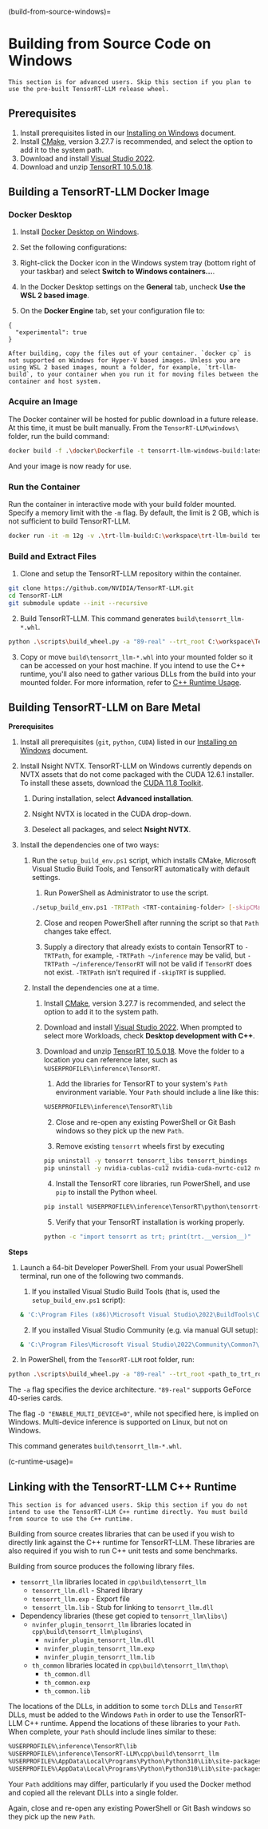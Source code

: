 (build-from-source-windows)=

# Building from Source Code on Windows

```{note}
This section is for advanced users. Skip this section if you plan to use the pre-built TensorRT-LLM release wheel.
```

## Prerequisites

1. Install prerequisites listed in our [Installing on Windows](https://nvidia.github.io/TensorRT-LLM/installation/windows.html) document.
2. Install [CMake](https://cmake.org/download/), version 3.27.7 is recommended, and select the option to add it to the system path.
3. Download and install [Visual Studio 2022](https://visualstudio.microsoft.com/).
4. Download and unzip [TensorRT 10.5.0.18](https://developer.nvidia.com/downloads/compute/machine-learning/tensorrt/10.5.0/zip/TensorRT-10.5.0.18.Windows.win10.cuda-12.6.zip).

## Building a TensorRT-LLM Docker Image

### Docker Desktop

1. Install [Docker Desktop on Windows](https://docs.docker.com/desktop/install/windows-install/).
2. Set the following configurations:

  1. Right-click the Docker icon in the Windows system tray (bottom right of your taskbar) and select **Switch to Windows containers...**.
  2. In the Docker Desktop settings on the **General** tab, uncheck **Use the WSL 2 based image**.
  3. On the **Docker Engine** tab, set your configuration file to:

  ```
  {
    "experimental": true
  }
  ```

```{note}
After building, copy the files out of your container. `docker cp` is not supported on Windows for Hyper-V based images. Unless you are using WSL 2 based images, mount a folder, for example, `trt-llm-build`, to your container when you run it for moving files between the container and host system.
```

### Acquire an Image

The Docker container will be hosted for public download in a future release. At this time, it must be built manually. From the `TensorRT-LLM\windows\` folder, run the build command:

```bash
docker build -f .\docker\Dockerfile -t tensorrt-llm-windows-build:latest .
```

And your image is now ready for use.

### Run the Container

Run the container in interactive mode with your build folder mounted. Specify a memory limit with the `-m` flag. By default, the limit is 2 GB, which is not sufficient to build TensorRT-LLM.

```bash
docker run -it -m 12g -v .\trt-llm-build:C:\workspace\trt-llm-build tensorrt-llm-windows-build:latest
```

### Build and Extract Files

1. Clone and setup the TensorRT-LLM repository within the container.

```bash
git clone https://github.com/NVIDIA/TensorRT-LLM.git
cd TensorRT-LLM
git submodule update --init --recursive
```

2. Build TensorRT-LLM. This command generates `build\tensorrt_llm-*.whl`.

```bash
python .\scripts\build_wheel.py -a "89-real" --trt_root C:\workspace\TensorRT-10.5.0.18\
```

3. Copy or move `build\tensorrt_llm-*.whl` into your mounted folder so it can be accessed on your host machine. If you intend to use the C++ runtime, you'll also need to gather various DLLs from the build into your mounted folder. For more information, refer to [C++ Runtime Usage](#c-runtime-usage).



## Building TensorRT-LLM on Bare Metal

**Prerequisites**

1. Install all prerequisites (`git`, `python`, `CUDA`) listed in our [Installing on Windows](https://nvidia.github.io/TensorRT-LLM/installation/windows.html) document.
2. Install Nsight NVTX. TensorRT-LLM on Windows currently depends on NVTX assets that do not come packaged with the CUDA 12.6.1 installer. To install these assets, download the [CUDA 11.8 Toolkit](https://developer.nvidia.com/cuda-11-8-0-download-archive?target_os=Windows&target_arch=x86_64).

    1. During installation, select **Advanced installation**.

    2. Nsight NVTX is located in the CUDA drop-down.

    3. Deselect all packages, and select **Nsight NVTX**.

3. Install the dependencies one of two ways:

    1. Run the `setup_build_env.ps1` script, which installs CMake, Microsoft Visual Studio Build Tools, and TensorRT automatically with default settings.

        1. Run PowerShell as Administrator to use the script.

        ```bash
        ./setup_build_env.ps1 -TRTPath <TRT-containing-folder> [-skipCMake] [-skipVSBuildTools] [-skipTRT]
        ```

        2. Close and reopen PowerShell after running the script so that `Path` changes take effect.

        3. Supply a directory that already exists to contain TensorRT to `-TRTPath`, for example, `-TRTPath ~/inference` may be valid, but `-TRTPath ~/inference/TensorRT` will not be valid if `TensorRT` does not exist. `-TRTPath` isn't required if `-skipTRT` is supplied.

    2. Install the dependencies one at a time.

        1. Install [CMake](https://cmake.org/download/), version 3.27.7 is recommended, and select the option to add it to the system path.
        2. Download and install [Visual Studio 2022](https://visualstudio.microsoft.com/). When prompted to select more Workloads, check **Desktop development with C++**.
        3. Download and unzip [TensorRT 10.5.0.18](https://developer.nvidia.com/downloads/compute/machine-learning/tensorrt/10.5.0/zip/TensorRT-10.5.0.18.Windows.win10.cuda-12.6.zip). Move the folder to a location you can reference later, such as `%USERPROFILE%\inference\TensorRT`.

            1. Add the libraries for TensorRT  to your system's `Path` environment variable. Your `Path` should include a line like this:

            ```bash
            %USERPROFILE%\inference\TensorRT\lib
            ```

            2. Close and re-open any existing PowerShell or Git Bash windows so they pick up the new `Path`.

            3. Remove existing `tensorrt` wheels first by executing

            ```bash
            pip uninstall -y tensorrt tensorrt_libs tensorrt_bindings
            pip uninstall -y nvidia-cublas-cu12 nvidia-cuda-nvrtc-cu12 nvidia-cuda-runtime-cu12 nvidia-cudnn-cu12
            ```

            4. Install the TensorRT core libraries, run PowerShell, and use `pip` to install the Python wheel.

            ```bash
            pip install %USERPROFILE%\inference\TensorRT\python\tensorrt-*.whl
            ```

            5. Verify that your TensorRT installation is working properly.

            ```bash
            python -c "import tensorrt as trt; print(trt.__version__)"
            ```


**Steps**

1. Launch a 64-bit Developer PowerShell. From your usual PowerShell terminal, run one of the following two commands.

    1. If you installed Visual Studio Build Tools (that is, used the `setup_build_env.ps1` script):

    ```bash
    & 'C:\Program Files (x86)\Microsoft Visual Studio\2022\BuildTools\Common7\Tools\Launch-VsDevShell.ps1' -Arch amd64
    ```

    2. If you installed Visual Studio Community (e.g. via manual GUI setup):

    ```bash
    & 'C:\Program Files\Microsoft Visual Studio\2022\Community\Common7\Tools\Launch-VsDevShell.ps1' -Arch amd64
    ```

2. In PowerShell, from the `TensorRT-LLM` root folder, run:

```bash
python .\scripts\build_wheel.py -a "89-real" --trt_root <path_to_trt_root>
```

The `-a` flag specifies the device architecture. `"89-real"` supports GeForce 40-series cards.

The flag `-D "ENABLE_MULTI_DEVICE=0"`, while not specified here, is implied on Windows. Multi-device inference is supported on Linux, but not on Windows.

This command generates `build\tensorrt_llm-*.whl`.

(c-runtime-usage)=
## Linking with the TensorRT-LLM C++ Runtime

```{note}
This section is for advanced users. Skip this section if you do not intend to use the TensorRT-LLM C++ runtime directly. You must build from source to use the C++ runtime.
```

Building from source creates libraries that can be used if you wish to directly link against the C++ runtime for TensorRT-LLM. These libraries are also required if you wish to run C++ unit tests and some benchmarks.

Building from source produces the following library files.
- `tensorrt_llm` libraries located in `cpp\build\tensorrt_llm`
  - `tensorrt_llm.dll` - Shared library
  - `tensorrt_llm.exp` - Export file
  - `tensorrt_llm.lib` - Stub for linking to `tensorrt_llm.dll`
- Dependency libraries (these get copied to `tensorrt_llm\libs\`)
  - `nvinfer_plugin_tensorrt_llm` libraries located in `cpp\build\tensorrt_llm\plugins\`
    - `nvinfer_plugin_tensorrt_llm.dll`
    - `nvinfer_plugin_tensorrt_llm.exp`
    - `nvinfer_plugin_tensorrt_llm.lib`
  - `th_common` libraries located in `cpp\build\tensorrt_llm\thop\`
    - `th_common.dll`
    - `th_common.exp`
    - `th_common.lib`

The locations of the DLLs, in addition to some `torch` DLLs and `TensorRT` DLLs, must be added to the Windows `Path` in order to use the TensorRT-LLM C++ runtime. Append the locations of these libraries to your `Path`. When complete, your `Path` should include lines similar to these:

```bash
%USERPROFILE%\inference\TensorRT\lib
%USERPROFILE%\inference\TensorRT-LLM\cpp\build\tensorrt_llm
%USERPROFILE%\AppData\Local\Programs\Python\Python310\Lib\site-packages\tensorrt_llm\libs
%USERPROFILE%\AppData\Local\Programs\Python\Python310\Lib\site-packages\torch\lib
```

Your `Path` additions may differ, particularly if you used the Docker method and copied all the relevant DLLs into a single folder.

Again, close and re-open any existing PowerShell or Git Bash windows so they pick up the new `Path`.
